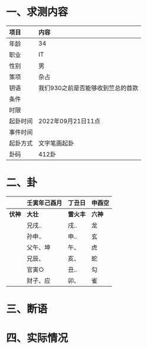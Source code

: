# 一、求测内容
|项目|内容|
|:-|:-|
|年龄|34|
|职业|IT|
|性别|男|
|策项|杂占|
|钥语|我们930之前是否能够收到竺总的首款|
|条件||
|时限||
|起卦时间|2022年09月21日11点|
|事件时间||
|起卦方式|文字笔画起卦|
|卦码|412卦|

# 二、卦
||壬寅年己酉月|丁丑日|申酉空|
|:-|:-|:-|:-|
|**伏神**|**大壮**|**雷火丰**|**六神**|
||兄戌..|戌..|龙|
||孙申..|申..|玄|
||父午、坤|午、|虎|
||兄辰、|亥、|蛇|
||官寅○|丑..|勾|
||财子、应|卯、|雀|


# 三、断语

# 四、实际情况